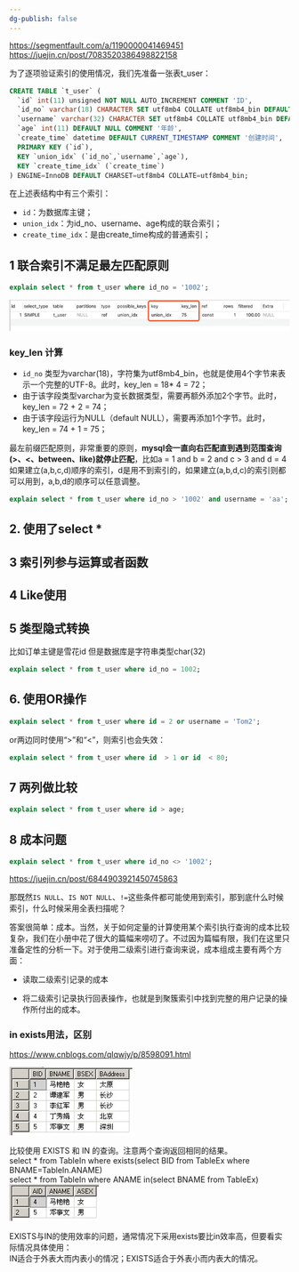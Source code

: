 ```yaml
---
dg-publish: false
---
```

https://segmentfault.com/a/1190000041469451
https://juejin.cn/post/7083520386498822158

 为了逐项验证索引的使用情况，我们先准备一张表t_user：
```sql
CREATE TABLE `t_user` (
  `id` int(11) unsigned NOT NULL AUTO_INCREMENT COMMENT 'ID',
  `id_no` varchar(18) CHARACTER SET utf8mb4 COLLATE utf8mb4_bin DEFAULT NULL COMMENT '身份编号',
  `username` varchar(32) CHARACTER SET utf8mb4 COLLATE utf8mb4_bin DEFAULT NULL COMMENT '用户名',
  `age` int(11) DEFAULT NULL COMMENT '年龄',
  `create_time` datetime DEFAULT CURRENT_TIMESTAMP COMMENT '创建时间',
  PRIMARY KEY (`id`),
  KEY `union_idx` (`id_no`,`username`,`age`),
  KEY `create_time_idx` (`create_time`)
) ENGINE=InnoDB DEFAULT CHARSET=utf8mb4 COLLATE=utf8mb4_bin;
```

在上述表结构中有三个索引：

-   `id`：为数据库主键；
-   `union_idx`：为id_no、username、age构成的联合索引；
-   `create_time_idx`：是由create_time构成的普通索引；
## 1 联合索引不满足最左匹配原则
```sql
explain select * from t_user where id_no = '1002';
```

![](assets/Pasted%20image%2020230307181039.png)

### key_len 计算
-   `id_no` 类型为varchar(18)，字符集为utf8mb4_bin，也就是使用4个字节来表示一个完整的UTF-8。此时，key_len = 18* 4 = 72；
-   由于该字段类型varchar为变长数据类型，需要再额外添加2个字节。此时，key_len = 72 + 2 = 74；
-   由于该字段运行为NULL（default NULL），需要再添加1个字节。此时，key_len = 74 + 1 = 75；

最左前缀匹配原则，非常重要的原则，**mysql会一直向右匹配直到遇到范围查询(>、<、between、like)就停止匹配**，比如a = 1 and b = 2 and c > 3 and d = 4 如果建立(a,b,c,d)顺序的索引，d是用不到索引的，如果建立(a,b,d,c)的索引则都可以用到，a,b,d的顺序可以任意调整。
```sql
explain select * from t_user where id_no > '1002' and username = 'aa';
```
## 2. 使用了select *

## 3 索引列参与运算或者函数

## 4 Like使用
## 5 类型隐式转换
比如订单主键是雪花id  但是数据库是字符串类型char(32)  
```sql
explain select * from t_user where id_no = 1002;
```
## 6. 使用OR操作
```sql
explain select * from t_user where id = 2 or username = 'Tom2';
```

or两边同时使用“>”和“<”，则索引也会失效：
```sql
explain select * from t_user where id  > 1 or id  < 80;
```

## 7 两列做比较
```sql
explain select * from t_user where id > age;
```

## 8 成本问题

```sql
explain select * from t_user where id_no <> '1002';
```

https://juejin.cn/post/6844903921450745863

那既然`IS NULL`、`IS NOT NULL`、`!=`这些条件都可能使用到索引，那到底什么时候索引，什么时候采用全表扫描呢？

答案很简单：成本。当然，关于如何定量的计算使用某个索引执行查询的成本比较复杂，我们在小册中花了很大的篇幅来唠叨了。不过因为篇幅有限，我们在这里只准备定性的分析一下。对于使用二级索引进行查询来说，成本组成主要有两个方面：

-   读取二级索引记录的成本
    
-   将二级索引记录执行回表操作，也就是到聚簇索引中找到完整的用户记录的操作所付出的成本。
    

### in exists用法，区别
https://www.cnblogs.com/qlqwjy/p/8598091.html

![](assets/Pasted%20image%2020230308081514.png)

比较使用 EXISTS 和 IN 的查询。注意两个查询返回相同的结果。  
select * from TableIn where exists(select BID from TableEx where BNAME=TableIn.ANAME)  
select * from TableIn where ANAME in(select BNAME from TableEx)  
	![](assets/Pasted%20image%2020230308081545.png)

EXISTS与IN的使用效率的问题，通常情况下采用exists要比in效率高，但要看实际情况具体使用：  
IN适合于外表大而内表小的情况；EXISTS适合于外表小而内表大的情况。